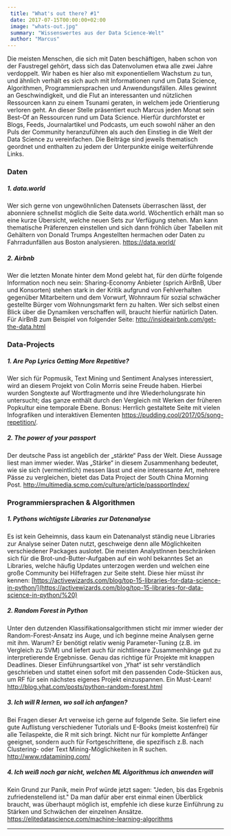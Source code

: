 ```yaml
---
 title: "What's out there? #1"
 date: 2017-07-15T00:00:00+02:00
 image: "whats-out.jpg"
 summary: "Wissenswertes aus der Data Science-Welt"
 author: "Marcus"
---
```



Die meisten Menschen, die sich mit Daten beschäftigen, haben schon von
der Faustregel gehört, dass sich das Datenvolumen etwa alle zwei Jahre
verdoppelt. Wir haben es hier also mit exponentiellem Wachstum zu tun,
und ähnlich verhält es sich auch mit Informationen rund um Data Science,
Algorithmen, Programmiersprachen und Anwendungsfällen. Alles gewinnt an
Geschwindigkeit, und die Flut an interessanten und nützlichen Ressourcen
kann zu einem Tsunami geraten, in welchem jede Orientierung verloren
geht. An dieser Stelle präsentiert euch Marcus jeden Monat sein Best-Of
an Ressourcen rund um Data Science. Hierfür durchforstet er Blogs,
Feeds, Journalartikel und Podcasts, um euch sowohl näher an den Puls der
Community heranzuführen als auch den Einstieg in die Welt der Data
Science zu vereinfachen. Die Beiträge sind jeweils thematisch geordnet
und enthalten zu jedem der Unterpunkte einige weiterführende Links.

### Daten

##### 1. data.world

Wer sich gerne von ungewöhnlichen Datensets überraschen lässt, der
abonniere schnellst möglich die Seite data.world. Wöchentlich erhält man
so eine kurze Übersicht, welche neuen Sets zur Verfügung stehen. Man
kann thematische Präferenzen einstellen und sich dann fröhlich über
Tabellen mit Gehältern von Donald Trumps Angestellten hermachen oder
Daten zu Fahrradunfällen aus Boston analysieren. <https://data.world/>

##### 2. Airbnb

Wer die letzten Monate hinter dem Mond gelebt hat, für den dürfte
folgende Information noch neu sein: Sharing-Economy Anbieter (sprich
AirBnB, Uber und Konsorten) stehen stark in der Kritik aufgrund von
Fehlverhalten gegenüber Mitarbeitern und dem Vorwurf, Wohnraum für
sozial schwächer gestellte Bürger vom Wohnungsmarkt fern zu halten. Wer
sich selbst einen Blick über die Dynamiken verschaffen will, braucht
hierfür natürlich Daten. Für AirBnB zum Beispiel von folgender Seite:
<http://insideairbnb.com/get-the-data.html>

### Data-Projects

##### 1. Are Pop Lyrics Getting More Repetitive?

Wer sich für Popmusik, Text Mining und Sentiment Analyses interessiert,
wird an diesem Projekt von Colin Morris seine Freude haben. Hierbei
wurden Songtexte auf Wortfragmente und ihre Wiederholungsrate hin
untersucht; das ganze enthält durch den Vergleich mit Werken der
früheren Popkultur eine temporale Ebene. Bonus: Herrlich gestaltete
Seite mit vielen Infografiken und interaktiven Elementen
<https://pudding.cool/2017/05/song-repetition/>.

##### 2. The power of your passport

Der deutsche Pass ist angeblich der „stärkte“ Pass der Welt. Diese
Aussage liest man immer wieder. Was „Stärke“ in diesem Zusammenhang
bedeutet, wie sie sich (vermeintlich) messen lässt und eine interessante
Art, mehrere Pässe zu vergleichen, bietet das Data Project der South
China Morning Post.
<http://multimedia.scmp.com/culture/article/passportIndex/>

### Programmiersprachen & Algorithmen

##### 1. Pythons wichtigste Libraries zur Datenanalyse

Es ist kein Geheimnis, dass kaum ein Datenanalyst ständig neue Libraries
zur Analyse seiner Daten nutzt, geschweige denn alle Möglichkeiten
verschiedener Packages auslotet. Die meisten AnalystInnen beschränken
sich für die Brot-und-Butter-Aufgaben auf ein wohl bekanntes Set an
Libraries, welche häufig Updates unterzogen werden und welchen eine
große Community bei Hilfefragen zur Seite steht. Diese hier müsst ihr
kennen:
[https://activewizards.com/blog/top-15-libraries-for-data-science-in-python/](https://activewizards.com/blog/top-15-libraries-for-data-science-in-python/%20)

##### 2. Random Forest in Python

Unter den dutzenden Klassifikationsalgorithmen sticht mir immer wieder
der Random-Forest-Ansatz ins Auge, und ich beginne meine Analysen gerne
mit ihm. Warum? Er benötigt relativ wenig Parameter-Tuning (z.B. im
Vergleich zu SVM) und liefert auch für nichtlineare Zusammenhänge gut zu
interpretierende Ergebnisse. Genau das richtige für Projekte mit knappen
Deadlines. Dieser Einführungsartikel von „Yhat“ ist sehr verständlich
geschrieben und stattet einen sofort mit den passenden Code-Stücken aus,
um RF für sein nächstes eigenes Projekt einzuspannen. Ein Must-Learn!
<http://blog.yhat.com/posts/python-random-forest.html>

##### 3. Ich will R lernen, wo soll ich anfangen?

Bei Fragen dieser Art verweise ich gerne auf folgende Seite. Sie liefert
eine gute Auflistung verschiedener Tutorials und E-Books (meist
kostenfrei) für alle Teilaspekte, die R mit sich bringt. Nicht nur für
komplette Anfänger geeignet, sondern auch für Fortgeschrittene, die
spezifisch z.B. nach Clustering- oder Text Mining-Möglichkeiten in R
suchen. <http://www.rdatamining.com/>

##### 4. Ich weiß noch gar nicht, welchen ML Algorithmus ich anwenden will

Kein Grund zur Panik, mein Prof würde jetzt sagen: "Jeden, bis das
Ergebnis zufriedenstellend ist." Da man dafür aber erst einmal einen
Überblick braucht, was überhaupt möglich ist, empfehle ich diese kurze
Einführung zu Stärken und Schwächen der einzelnen Ansätze.
<https://elitedatascience.com/machine-learning-algorithms>

------------------------------------------------------------------------



